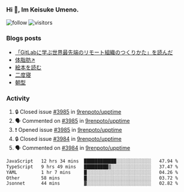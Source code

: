 ### Hi 👋, Im Keisuke Umeno.

<!--
**9renpoto/9renpoto** is a ✨ _special_ ✨ repository because its `README.md` (this file) appears on your GitHub profile.

Here are some ideas to get you started:

- 🔭 I’m currently working on ...
- 🌱 I’m currently learning ...
- 👯 I’m looking to collaborate on ...
- 🤔 I’m looking for help with ...
- 💬 Ask me about ...
- 📫 How to reach me: ...
- 😄 Pronouns: ...
- ⚡ Fun fact: ...
-->

![follow](https://img.shields.io/github/followers/9renpoto?label=Follow&style=social)
![visitors](https://komarev.com/ghpvc/?username=9renpoto&label=Profile%20views&color=0e75b6&style=flat)

### Blogs posts

<!-- BLOG-POST-LIST:START -->
- [「GitLabに学ぶ世界最先端のリモート組織のつくりかた」を読んだ](https://9renpoto.win/entry/2024/09/10/remote_organization)
- [体脂肪↗](https://9renpoto.win/entry/2024/08/12/gaining_fat)
- [絵本を読む](https://9renpoto.win/entry/2024/07/26/picture_book)
- [二度寝](https://9renpoto.win/entry/2024/07/18/going_back_to_sleep)
- [朝型](https://9renpoto.win/entry/2024/05/29/im-an-early)
<!-- BLOG-POST-LIST:END -->

### Activity

<!--START_SECTION:activity-->
1. 🔒 Closed issue [#3985](https://github.com/9renpoto/upptime/issues/3985) in [9renpoto/upptime](https://github.com/9renpoto/upptime)
2. 🗣 Commented on [#3985](https://github.com/9renpoto/upptime/issues/3985#issuecomment-2442989787) in [9renpoto/upptime](https://github.com/9renpoto/upptime)
3. ❗ Opened issue [#3985](https://github.com/9renpoto/upptime/issues/3985) in [9renpoto/upptime](https://github.com/9renpoto/upptime)
4. 🔒 Closed issue [#3984](https://github.com/9renpoto/upptime/issues/3984) in [9renpoto/upptime](https://github.com/9renpoto/upptime)
5. 🗣 Commented on [#3984](https://github.com/9renpoto/upptime/issues/3984#issuecomment-2442859324) in [9renpoto/upptime](https://github.com/9renpoto/upptime)
<!--END_SECTION:activity-->

<!--START_SECTION:waka-->

```txt
JavaScript   12 hrs 34 mins  ████████████░░░░░░░░░░░░░   47.94 %
TypeScript   9 hrs 49 mins   █████████▒░░░░░░░░░░░░░░░   37.47 %
YAML         1 hr 7 mins     █░░░░░░░░░░░░░░░░░░░░░░░░   04.26 %
Other        58 mins         █░░░░░░░░░░░░░░░░░░░░░░░░   03.72 %
Jsonnet      44 mins         ▓░░░░░░░░░░░░░░░░░░░░░░░░   02.82 %
```

<!--END_SECTION:waka-->
